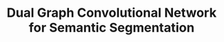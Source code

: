 ---
title: "Dual Graph Convolutional Network for Semantic Segmentation"
year: 2019
pdf_url: "https://arxiv.org/abs/1909.06121"
category: "vision"
author_list: "Li Zhang, Xiangtai Li, Anurag Arnab, Kuiyuan Yang, Yunhai Tong, Philip H.S. Torr"
grant: "MURI"
pub_in: "British Machine Vision Conference 2019"
---